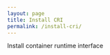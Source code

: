 ```yaml
---
layout: page
title: Install CRI
permalink: /install-cri/
---
```


Install container runtime interface